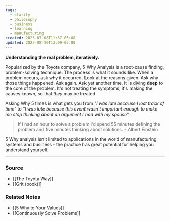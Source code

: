 ```yaml
---
tags:
  - clarity
  - philosophy
  - business
  - learning
  - manufacturing
created: 2023-07-08T11:37-05:00
updated: 2023-08-10T13:09-05:00
---
```

**Understanding the real problem, iteratively.**

Popularized by the Toyota company, 5 Why Analysis is a root-cause finding, problem-solving technique. The process is what it sounds like. When a problem occurs, ask why it occurred. Look at the reasons given. Ask why those things happened. Ask again. Ask yet another time. It is diving **deep** to the core of the problem. It's not treating the symptoms, it's making the causes known, so that *they* may be treated. 

Asking Why 5 times is what gets you from *"I was late because I lost track of time"* to *"I was late because this event wasn't important enough to make me stop thinking about an argument I had with my spouse"*.

> If I had an hour to solve a problem I'd spend 55 minutes defining the problem and five minutes thinking about solutions. - Albert Einstein
> 

5 Why analysis isn't limited to applications in the world of manufacturing systems and business - the practice has great potential for helping you understand yourself.

---

### Source
- [[The Toyota Way]]
- [[Grit (book)]]

### Related Notes
- [[5 Why to Your Values]]
- [[Continuously Solve Problems]]